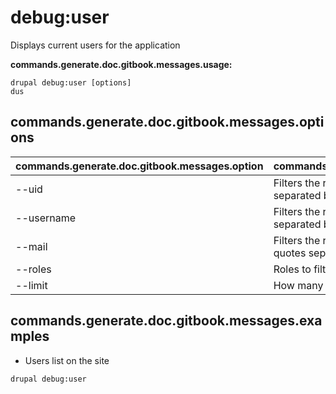 # debug:user
Displays current users for the application

**commands.generate.doc.gitbook.messages.usage:**
```
drupal debug:user [options]
dus
```

## commands.generate.doc.gitbook.messages.options
commands.generate.doc.gitbook.messages.option | commands.generate.doc.gitbook.messages.details
-------|-------------
--uid | Filters the result list by uids [between quotes separated by spaces]
--username | Filters the result list by usernames [between quotes separated by spaces]
--mail | Filters the result list by user's e-mail [between quotes separated by spaces]
--roles | Roles to filter debug
--limit | How many users would you like to be listed in debug

## commands.generate.doc.gitbook.messages.examples
* Users list on the site
```
drupal debug:user
```
